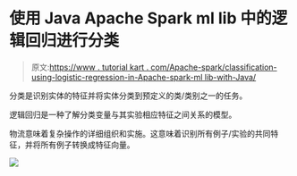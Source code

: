 # 使用 Java Apache Spark ml lib 中的逻辑回归进行分类

> 原文:[https://www . tutorial kart . com/Apache-spark/classification-using-logistic-regression-in-Apache-spark-ml lib-with-Java/](https://www.tutorialkart.com/apache-spark/classification-using-logistic-regression-in-apache-spark-mllib-with-java/)

分类是识别实体的特征并将实体分类到预定义的类/类别之一的任务。

逻辑回归是一种了解分类变量与其实验相应特征之间关系的模型。

物流意味着复杂操作的详细组织和实施。这意味着识别所有例子/实验的共同特征，并将所有例子转换成特征向量。

[![](../Images/925da31b32d6bc3827932f6c8afb11bb.png)](https://www.tutorialkart.com/)